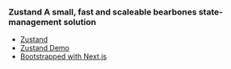 ### Zustand A small, fast and scaleable bearbones state-management solution

- [Zustand](https://github.com/pmndrs/zustand)
- [Zustand Demo](https://zustand.surge.sh/)
- [Bootstrapped with Next.js](https://nextjs.org/)
